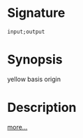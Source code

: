 # Signature
```vikid-signature
input;output
```

# Synopsis
yellow basis origin

# Description

[more...](https://en.wikipedia.org/wiki/Origin_(mathematics))